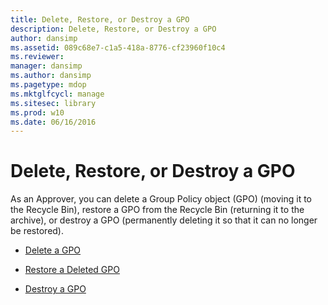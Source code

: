 ```yaml
---
title: Delete, Restore, or Destroy a GPO
description: Delete, Restore, or Destroy a GPO
author: dansimp
ms.assetid: 089c68e7-c1a5-418a-8776-cf23960f10c4
ms.reviewer: 
manager: dansimp
ms.author: dansimp
ms.pagetype: mdop
ms.mktglfcycl: manage
ms.sitesec: library
ms.prod: w10
ms.date: 06/16/2016
---
```



# Delete, Restore, or Destroy a GPO


As an Approver, you can delete a Group Policy object (GPO) (moving it to the Recycle Bin), restore a GPO from the Recycle Bin (returning it to the archive), or destroy a GPO (permanently deleting it so that it can no longer be restored).

-   [Delete a GPO](delete-a-gpo-approver.md)

-   [Restore a Deleted GPO](restore-a-deleted-gpo.md)

-   [Destroy a GPO](destroy-a-gpo.md)

 

 





